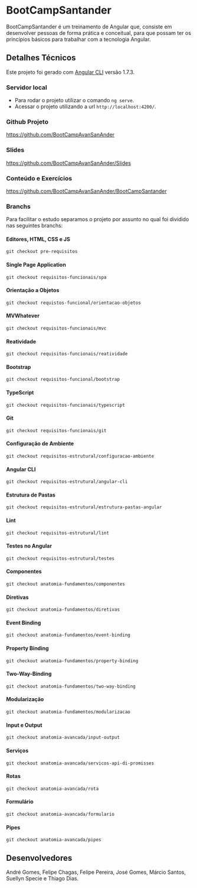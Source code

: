 # BootCampSantander

BootCampSantander é um treinamento de Angular que, consiste em desenvolver pessoas de forma prática e conceitual, para que possam ter os princípios básicos para trabalhar com a tecnologia Angular.

## Detalhes Técnicos

Este projeto foi gerado com [Angular CLI](https://github.com/angular/angular-cli) versão 1.7.3.

### Servidor local

- Para rodar o projeto utilizar o comando `ng serve`.
- Acessar o projeto utilizando a url `http://localhost:4200/`.

### Github Projeto

https://github.com/BootCampAvanSanAnder

### Slides

https://github.com/BootCampAvanSanAnder/Slides

### Conteúdo e Exercícios

https://github.com/BootCampAvanSanAnder/BootCampSantander


### Branchs

Para facilitar o estudo separamos o projeto por assunto no qual foi dividido nas seguintes branchs:

#### Editores, HTML, CSS e JS

`git checkout pre-requisitos`

#### Single Page Application

`git checkout requisitos-funcionais/spa`

#### Orientação a Objetos

`git checkout requistos-funcional/orientacao-objetos`

#### MVWhatever

`git checkout requisitos-funcionais/mvc`

#### Reatividade

`git checkout requisitos-funcionais/reatividade`

#### Bootstrap

`git checkout requisitos-funcional/bootstrap`

#### TypeScript

`git checkout requisitos-funcionais/typescript`

#### Git

`git checkout requisitos-funcionais/git`

#### Configuração de Ambiente

`git checkout requisitos-estrutural/configuracao-ambiente`

#### Angular CLI

`git checkout requisitos-estrutural/angular-cli`

#### Estrutura de Pastas

`git checkout requisitos-estrutural/estrutura-pastas-angular`

#### Lint

`git checkout requisitos-estrutural/lint`

#### Testes no Angular

`git checkout requisitos-estrutural/testes`

#### Componentes

`git checkout anatomia-fundamentos/componentes`

#### Diretivas

`git checkout anatomia-fundamentos/diretivas`

#### Event Binding

`git checkout anatomia-fundamentos/event-binding`

#### Property Binding

`git checkout anatomia-fundamentos/property-binding`

#### Two-Way-Binding

`git checkout anatomia-fundamentos/two-way-binding`

#### Modularização

`git checkout anatomia-fundamentos/modularizacao`

#### Input e Output

`git checkout anatomia-avancada/input-output`

#### Serviços

`git checkout anatomia-avancada/servicos-api-di-promisses`

#### Rotas

`git checkout anatomia-avancada/rota`

#### Formulário

`git checkout anatomia-avancada/formulario`

#### Pipes

`git checkout anatomia-avancada/pipes`

## Desenvolvedores

André Gomes, Felipe Chagas, Felipe Pereira, José Gomes, Márcio Santos, Suellyn Specie e Thiago Dias.



